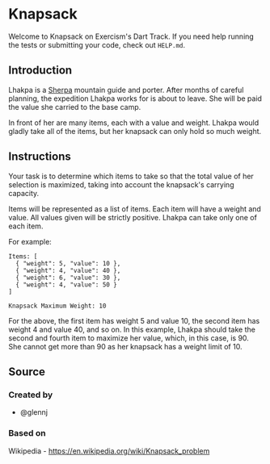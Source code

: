 # Knapsack

Welcome to Knapsack on Exercism's Dart Track.
If you need help running the tests or submitting your code, check out `HELP.md`.

## Introduction

Lhakpa is a [Sherpa][sherpa] mountain guide and porter.
After months of careful planning, the expedition Lhakpa works for is about to leave.
She will be paid the value she carried to the base camp.

In front of her are many items, each with a value and weight.
Lhakpa would gladly take all of the items, but her knapsack can only hold so much weight.

[sherpa]: https://en.wikipedia.org/wiki/Sherpa_people#Mountaineering

## Instructions

Your task is to determine which items to take so that the total value of her selection is maximized, taking into account the knapsack's carrying capacity.

Items will be represented as a list of items.
Each item will have a weight and value.
All values given will be strictly positive.
Lhakpa can take only one of each item.

For example:

```text
Items: [
  { "weight": 5, "value": 10 },
  { "weight": 4, "value": 40 },
  { "weight": 6, "value": 30 },
  { "weight": 4, "value": 50 }
]

Knapsack Maximum Weight: 10
```

For the above, the first item has weight 5 and value 10, the second item has weight 4 and value 40, and so on.
In this example, Lhakpa should take the second and fourth item to maximize her value, which, in this case, is 90.
She cannot get more than 90 as her knapsack has a weight limit of 10.

## Source

### Created by

- @glennj

### Based on

Wikipedia - https://en.wikipedia.org/wiki/Knapsack_problem